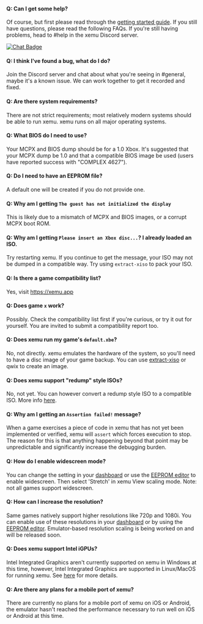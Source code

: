 #### Q: Can I get some help?
Of course, but first please read through the [getting started guide](getting-started.md). If you still have questions, please read the following FAQs. If you're still having problems, head to #help in the xemu Discord server.

[![Chat Badge](https://img.shields.io/badge/Chat-xemu%20Discord%20Server-7289DA?logo=Discord&logoColor=white)](https://discord.gg/ayyjsuM)

#### Q: I think I've found a bug, what do I do?
Join the Discord server and chat about what you're seeing in #general, maybe it's a known issue. We can work together to get it recorded and fixed.

#### Q: Are there system requirements?
There are not strict requirements; most relatively modern systems should be able to run xemu. xemu runs on all major operating systems.

#### Q: What BIOS do I need to use?
Your MCPX and BIOS dump should be for a 1.0 Xbox. It's suggested that your MCPX dump be 1.0 and that a compatible BIOS image be used (users have reported success with "COMPLEX 4627").

#### Q: Do I need to have an EEPROM file?
A default one will be created if you do not provide one.

#### Q: Why am I getting `The guest has not initialized the display`
This is likely due to a mismatch of MCPX and BIOS images, or a corrupt MCPX boot ROM.

#### Q: Why am I getting `Please insert an Xbox disc...`? I already loaded an ISO.
Try restarting xemu. If you continue to get the message, your ISO may not be dumped in a compatible way. Try using `extract-xiso` to pack your ISO.

#### Q: Is there a game compatibility list?
Yes, visit https://xemu.app

#### Q: Does game `x`  work?
Possibly. Check the compatibility list first if you're curious, or try it out for yourself. You are invited to submit a compatibility report too.

#### Q: Does xemu run my game's `default.xbe`?
No, not directly. xemu emulates the hardware of the system, so you'll need to have a disc image of your game backup. You can use [extract-xiso](https://github.com/xboxdev/extract-xiso) or qwix to create an image.

#### Q: Does xemu support "redump" style ISOs?
No, not yet. You can however convert a redump style ISO to a compatible ISO. More info [here](disk-image.md).

#### Q: Why am I getting an `Assertion failed!` message?
When a game exercises a piece of code in xemu that has not yet been implemented or verified, xemu will `assert`  which forces execution to stop. The reason for this is that anything happening beyond that point may be unpredictable and significantly increase the debugging burden.

#### Q: How do I enable widescreen mode?
You can change the setting in your [dashboard](dashboard.md) or use the [EEPROM editor](eeprom.md) to enable widescreen. Then select 'Stretch' in xemu View scaling mode. Note: not all games support widescreen.

#### Q: How can I increase the resolution?
Same games natively support higher resolutions like 720p and 1080i. You can enable use of these resolutions in your [dashboard](dashboard.md) or by using the [EEPROM editor](eeprom.md). Emulator-based resolution scaling is being worked on and will be released soon.

#### Q: Does xemu support Intel iGPUs?
Intel Integrated Graphics aren't currently supported on xemu in Windows at this time, however, Intel Integrated Graphics are supported in Linux/MacOS for running xemu. See [here](<https://github.com/mborgerson/xemu/issues/137>) for more details.

#### Q: Are there any plans for a mobile port of xemu?
There are currently no plans for a mobile port of xemu on iOS or Android, the emulator hasn't reached the performance necessary to run well on iOS or Android at this time.
